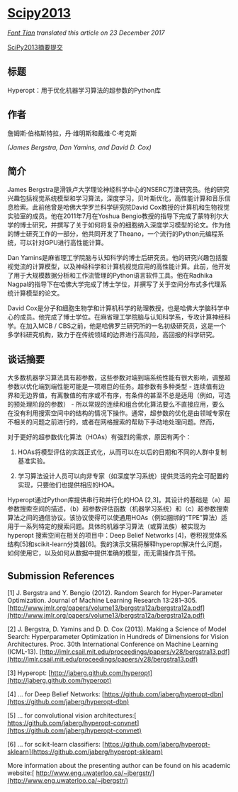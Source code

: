 # [Scipy2013](https://github.com/hyperopt/hyperopt/wiki/Scipy2013)

*[Font Tian](http://blog.csdn.net/fontthrone) translated this article on 23 December 2017*

[SciPy2013摘要提交](SciPy2013论文摘要)

## 标题
Hyperopt：用于优化机器学习算法的超参数的Python库

## 作者
詹姆斯·伯格斯特拉，丹·维明斯和戴维·C·考克斯

*(James Bergstra, Dan Yamins, and David D. Cox)*

## 简介
James Bergstra是滑铁卢大学理论神经科学中心的NSERC万津研究员。他的研究兴趣包括视觉系统模型和学习算法，深度学习，贝叶斯优化，高性能计算和音乐信息检索。此前他曾是哈佛大学罗兰科学研究院David Cox教授的计算机和生物视觉实验室的成员。他在2011年7月在Yoshua Bengio教授的指导下完成了蒙特利尔大学的博士研究，并撰写了关于如何将复杂的细胞纳入深度学习模型的论文。作为他的博士研究工作的一部分，他共同开发了Theano，一个流行的Python元编程系统，可以针对GPU进行高性能计算。

Dan Yamins是麻省理工学院脑与认知科学的博士后研究员。他的研究兴趣包括腹视觉流的计算模型，以及神经科学和计算机视觉应用的高性能计算。此前，他开发了用于大规模数据分析和工作流管理的Python语言软件工具。他在Radhika Nagpal的指导下在哈佛大学完成了博士学位，并撰写了关于空间分布式多代理系统计算模型的论文。

David Cox是分子和细胞生物学和计算机科学的助理教授，也是哈佛大学脑科学中心的成员。他完成了博士学位。在麻省理工学院脑与认知科学系，专攻计算神经科学。在加入MCB / CBS之前，他是哈佛罗兰研究所的一名初级研究员，这是一个多学科研究机构，致力于在传统领域的边界进行高风险，高回报的科学研究。

## 谈话摘要
大多数机器学习算法具有超参数，这些参数对端到端系统性能有很大影响，调整超参数以优化端到端性能可能是一项艰巨的任务。超参数有多种类型 - 连续值有边界和无边界值，有离散值的有序或不有序，有条件的甚至不总是适用（例如，可选的预处理阶段的参数） - 所以常规的连续和组合优化算法要么不直接应用，要么在没有利用搜索空间中的结构的情况下操作。通常，超参数的优化是由领域专家在不相关的问题之前进行的，或者在网格搜索的帮助下手动地处理问题。然而，

 对于更好的超参数优化算法（HOAs）有强烈的需求，原因有两个：

 1. HOAs将模型评估的实践正式化，从而可以在以后的日期和不同的人群中复制基准实验。

 2. 学习算法设计人员可以向非专家（如深度学习系统）提供灵活的完全可配置的实现，只要他们也提供相应的HOA。

Hyperopt通过Python库提供串行和并行化的HOA [2,3]。其设计的基础是（a）超参数搜索空间的描述，（b）超参数评估函数（机器学习系统）和（c）超参数搜索算法之间的通信协议。该协议使得可以使通用HOAs（例如捆绑的“TPE”算法）适用于一系列特定的搜索问题。具体的机器学习算法（或算法族）被实现为hyperopt 搜索空间在相关的项目中：Deep Belief Networks [4]，卷积视觉体系结构[5]和scikit-learn分类器[6]。我的演示文稿将解释hyperopt解决什么问题，如何使用它，以及如何从数据中提供准确的模型，而无需操作员干预。

## Submission References
[1] J. Bergstra and Y. Bengio (2012). Random Search for Hyper-Parameter Optimization. Journal of Machine Learning Research 13:281–305. [http://www.jmlr.org/papers/volume13/bergstra12a/bergstra12a.pdf](http://www.jmlr.org/papers/volume13/bergstra12a/bergstra12a.pdf)

[2] J. Bergstra, D. Yamins and D. D. Cox (2013). Making a Science of Model Search: Hyperparameter Optimization in Hundreds of Dimensions for Vision Architectures. Proc. 30th International Conference on Machine Learning (ICML-13). [http://jmlr.csail.mit.edu/proceedings/papers/v28/bergstra13.pdf](http://jmlr.csail.mit.edu/proceedings/papers/v28/bergstra13.pdf)

[3] Hyperopt: [http://jaberg.github.com/hyperopt](http://jaberg.github.com/hyperopt)

[4] ... for Deep Belief Networks: [https://github.com/jaberg/hyperopt-dbn](https://github.com/jaberg/hyperopt-dbn)

[5] ... for convolutional vision architectures:[ https://github.com/jaberg/hyperopt-convnet](https://github.com/jaberg/hyperopt-convnet)

[6] ... for scikit-learn classifiers: [https://github.com/jaberg/hyperopt-sklearn](https://github.com/jaberg/hyperopt-sklearn)

More information about the presenting author can be found on his academic website:[ http://www.eng.uwaterloo.ca/~jbergstr/](http://www.eng.uwaterloo.ca/~jbergstr/)